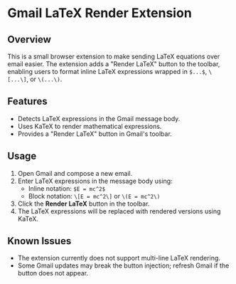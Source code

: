 # Gmail LaTeX Render Extension

## Overview
This is a small browser extension to make sending LaTeX equations over email easier.
The extension adds a "Render LaTeX" button to the toolbar, enabling users to format inline LaTeX expressions wrapped in `$...$`, `\[...\]`, or `\(...\)`.

## Features
- Detects LaTeX expressions in the Gmail message body.
- Uses KaTeX to render mathematical expressions.
- Provides a "Render LaTeX" button in Gmail's toolbar.

## Usage
1. Open Gmail and compose a new email.
2. Enter LaTeX expressions in the message body using:
   - Inline notation: `$E = mc^2$`
   - Block notation: `\[E = mc^2\]` or `\(E = mc^2\)`
3. Click the **Render LaTeX** button in the toolbar.
4. The LaTeX expressions will be replaced with rendered versions using KaTeX.

## Known Issues
- The extension currently does not support multi-line LaTeX rendering.
- Some Gmail updates may break the button injection; refresh Gmail if the button does not appear.
